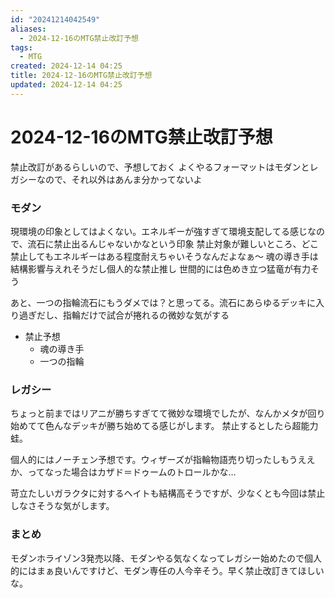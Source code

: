 ```yaml
---
id: "20241214042549"
aliases:
  - 2024-12-16のMTG禁止改訂予想
tags:
  - MTG
created: 2024-12-14 04:25
title: 2024-12-16のMTG禁止改訂予想
updated: 2024-12-14 04:25
---
```


# 2024-12-16のMTG禁止改訂予想

禁止改訂があるらしいので、予想しておく
よくやるフォーマットはモダンとレガシーなので、それ以外はあんま分かってないよ

### モダン

現環境の印象としてはよくない。エネルギーが強すぎて環境支配してる感じなので、流石に禁止出るんじゃないかなという印象
禁止対象が難しいところ、どこ禁止してもエネルギーはある程度耐えちゃいそうなんだよなぁ〜
魂の導き手は結構影響与えれそうだし個人的な禁止推し
世間的には色めき立つ猛竜が有力そう

あと、一つの指輪流石にもうダメでは？と思ってる。流石にあらゆるデッキに入り過ぎだし、指輪だけで試合が捲れるの微妙な気がする

- 禁止予想
    - 魂の導き手
    - 一つの指輪

### レガシー

ちょっと前まではリアニが勝ちすぎてて微妙な環境でしたが、なんかメタが回り始めてて色んなデッキが勝ち始めてる感じがします。
禁止するとしたら超能力蛙。

個人的にはノーチェン予想です。ウィザーズが指輪物語売り切ったしもうええか、ってなった場合はカザド＝ドゥームのトロールかな…

苛立たしいガラクタに対するヘイトも結構高そうですが、少なくとも今回は禁止しなさそうな気がします。

### まとめ

モダンホライゾン3発売以降、モダンやる気なくなってレガシー始めたので個人的にはまぁ良いんですけど、モダン専任の人今辛そう。早く禁止改訂きてほしいな。
